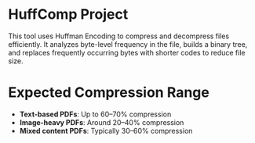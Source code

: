 # HuffComp Project
This tool uses Huffman Encoding to compress and decompress files efficiently. It analyzes byte-level frequency in the file, builds a binary tree, and replaces frequently occurring bytes with shorter codes to reduce file size.

# Expected Compression Range
- **Text-based PDFs**: Up to 60–70% compression  
- **Image-heavy PDFs**: Around 20–40% compression  
- **Mixed content PDFs**: Typically 30–60% compression  
